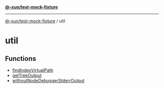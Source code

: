 [**@-xun/test-mock-fixture**](../README.md)

***

[@-xun/test-mock-fixture](../README.md) / util

# util

## Functions

- [findIndexVirtualPath](functions/findIndexVirtualPath.md)
- [getTreeOutput](functions/getTreeOutput.md)
- [withoutNodeDebuggerStderrOutput](functions/withoutNodeDebuggerStderrOutput.md)
